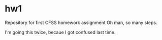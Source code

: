 # hw1
Repository for first CFSS homework assignment
Oh man, so many steps. 

I'm going this twice, becaue I got confused last time. 
